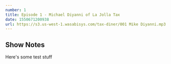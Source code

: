 ```yaml
---
number: 1
title: Episode 1 - Michael Diyanni of La Jolla Tax
date: 1550671200938
url: https://s3.us-west-1.wasabisys.com/tax-diner/001 Mike Diyanni.mp3
---
```


## Show Notes

Here's some test stuff
